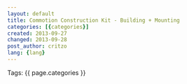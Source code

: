 ```yaml
---
layout: default
title: Commotion Construction Kit - Building + Mounting
categories: [{categories}]
created: 2013-09-27
changed: 2013-09-28
post_author: critzo
lang: {lang}
---
```

 <div class="tags">Tags: {{ page.categories }}</div>